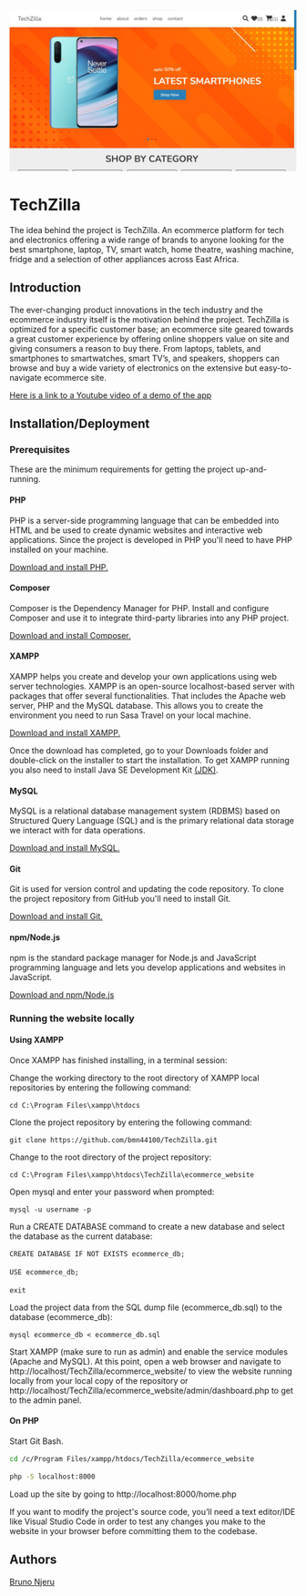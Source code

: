 ![TechZilla](https://github.com/bmn44100/TechZilla/blob/main/TechZilla.jpg)


# TechZilla

The idea behind the project is TechZilla. An ecommerce platform for tech and electronics offering a wide range of brands to anyone looking for the best smartphone, laptop, TV, smart watch, home theatre, washing machine, fridge and a selection of other appliances across East Africa.


## Introduction

The ever-changing product innovations in the tech industry and the ecommerce industry itself is the motivation behind the project. TechZilla is optimized for a specific customer base; an ecommerce site geared towards a great customer experience by offering online shoppers value on site and giving consumers a reason to buy there.
From laptops, tablets, and smartphones to smartwatches, smart TV’s, and speakers, shoppers can browse and buy a wide variety of electronics on the extensive but easy-to-navigate ecommerce site.

[Here is a link to a Youtube video of a demo of the app](https://youtu.be/jvfRe6bTbXY)


## Installation/Deployment

### Prerequisites

These are the minimum requirements for getting the project up-and-running.

#### PHP

PHP is a server-side programming language that can be embedded into HTML and be used to create dynamic websites and interactive web applications. Since the project is developed in PHP you'll need to have PHP installed on your machine.

[Download and install PHP.](https://www.php.net/downloads.php)

#### Composer

Composer is the Dependency Manager for PHP. Install and configure Composer and use it to integrate third-party libraries into any PHP project.

[Download and install Composer.](https://getcomposer.org/)

#### XAMPP

XAMPP helps you create and develop your own applications using web server technologies. XAMPP is an open-source localhost-based server with packages that offer several functionalities. That includes the Apache web server, PHP and the MySQL database. This allows you to create the environment you need to run Sasa Travel on your local machine.

[Download and install XAMPP.](https://www.apachefriends.org/download.html)

Once the download has completed, go to your Downloads folder and double-click on the installer to start the installation. To get XAMPP running you also need to install Java SE Development Kit [(JDK)](https://www.oracle.com/java/technologies/downloads/).

#### MySQL

MySQL is a relational database management system (RDBMS) based on Structured Query Language (SQL) and is the primary relational data storage we interact with for data operations.

[Download and install MySQL.](https://dev.mysql.com/downloads/installer/)

#### Git

Git is used for version control and updating the code repository. To clone the project repository from GitHub you'll need to install Git.

[Download and install Git.](https://git-scm.com/downloads)

#### npm/Node.js

npm is the standard package manager for Node.js and JavaScript programming language and lets you develop applications and websites in JavaScript.

[Download and npm/Node.js](https://nodejs.org/en/download)

### Running the website locally

#### Using XAMPP

Once XAMPP has finished installing, in a terminal session:

Change the working directory to the root directory of XAMPP local repositories by entering the following command:

```shell
cd C:\Program Files\xampp\htdocs
```

Clone the project repository by entering the following command:

```shell
git clone https://github.com/bmn44100/TechZilla.git
```
Change to the root directory of the project repository:

```shell
cd C:\Program Files\xampp\htdocs\TechZilla\ecommerce_website
```

Open mysql and enter your password when prompted:

```shell
mysql -u username -p
```
Run a CREATE DATABASE command to create a new database and select the database as the current database:

```mysql
CREATE DATABASE IF NOT EXISTS ecommerce_db;

USE ecommerce_db;

exit
```
Load the project data from the SQL dump file (ecommerce_db.sql) to the database (ecommerce_db):

```shell
mysql ecommerce_db < ecommerce_db.sql
```
Start XAMPP (make sure to run as admin) and enable the service modules (Apache and MySQL). At this point, open a web browser and navigate to http://localhost/TechZilla/ecommerce_website/ to view the website running locally from your local copy of the repository or http://localhost/TechZilla/ecommerce_website/admin/dashboard.php to get to the admin panel.

#### On PHP

Start Git Bash.

```bash
cd /c/Program Files/xampp/htdocs/TechZilla/ecommerce_website
```

```bash
php -S localhost:8000
```

Load up the site by going to http://localhost:8000/home.php

If you want to modify the project's source code, you’ll need a text editor/IDE like Visual Studio Code in order to test any changes you make to the website in your browser before committing them to the codebase.


## Authors

[Bruno Njeru](https://www.linkedin.com/in/bruno-njeru/)

